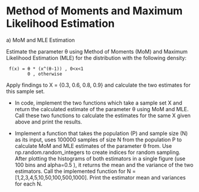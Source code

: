 # Method of Moments and Maximum Likelihood Estimation
a) MoM and MLE Estimation

Estimate the parameter θ using Method of Moments (MoM) and Maximum Likelihood Estimation (MLE) for the distribution with the following density:
```
 f(x) = θ * (x^(θ-1)) , 0<x<1
        0 , otherwise
```
Apply findings to X = {0.3, 0.6, 0.8, 0.9} and calculate the two estimates for this sample
set.
- In code, implement the two functions which take a sample set X and return the calculated
estimate of the parameter θ using MoM and MLE. Call these two functions to calculate the
estimates for the same X given above and print the results.

- Implement a function that takes the population (P) and sample size (N) as its
input, uses 100000 samples of size N from the population P to calculate MoM and MLE
estimates of the parameter θ from. Use np.random.random_integers to create indices for
random sampling. After plotting the histograms of both estimators in a single figure (use 100
bins and alpha=0.5 ), it returns the mean and the variance of the two estimators.
Call the implemented function for N = [1,2,3,4,5,10,50,100,500,1000]. Print the estimator mean
and variances for each N.

